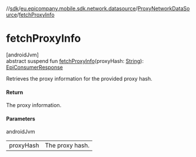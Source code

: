 //[sdk](../../../index.md)/[eu.epicompany.mobile.sdk.network.datasource](../index.md)/[ProxyNetworkDataSource](index.md)/[fetchProxyInfo](fetch-proxy-info.md)

# fetchProxyInfo

[androidJvm]\
abstract suspend fun [fetchProxyInfo](fetch-proxy-info.md)(proxyHash: [String](https://kotlinlang.org/api/latest/jvm/stdlib/kotlin/-string/index.html)): [EpiConsumerResponse](../../eu.epicompany.mobile.sdk.network.model.proxy/-epi-consumer-response/index.md)

Retrieves the proxy information for the provided proxy hash.

#### Return

The proxy information.

#### Parameters

androidJvm

| | |
|---|---|
| proxyHash | The proxy hash. |
